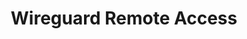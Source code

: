 ---
title: "Wireguard Remote Access"
linkTitle: "WireGuard"
description: "WireGuard application for providing remote access to users"
draft: true
---